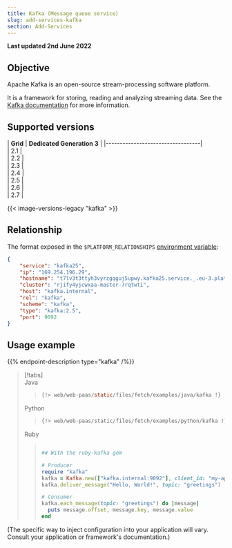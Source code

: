 ```yaml
---
title: Kafka (Message queue service)
slug: add-services-kafka
section: Add-Services
---
```


**Last updated 2nd June 2022**


## Objective  

Apache Kafka is an open-source stream-processing software platform.


It is a framework for storing, reading and analyzing streaming data. See the [Kafka documentation](https://kafka.apache.org/documentation) for more information.

## Supported versions

| **Grid** |  **Dedicated Generation 3** |
|----------------------------------|  
|  2.1 |  
|  2.2 |  
|  2.3 |  
|  2.4 |  
|  2.5 |  
|  2.6 |  
|  2.7 |  

{{< image-versions-legacy "kafka" >}}

## Relationship

The format exposed in the ``$PLATFORM_RELATIONSHIPS`` [environment variable](../development/variables/use-variables.md#use-platformsh-provided-variables):

```json  
{
    "service": "kafka25",
    "ip": "169.254.196.29",
    "hostname": "t7lv3t3ttyh3vyrzgqguj5upwy.kafka25.service._.eu-3.platformsh.site",
    "cluster": "rjify4yjcwxaa-master-7rqtwti",
    "host": "kafka.internal",
    "rel": "kafka",
    "scheme": "kafka",
    "type": "kafka:2.5",
    "port": 9092
}
```  

## Usage example

{{% endpoint-description type="kafka" /%}}

> [!tabs]      
> Java     
>> ``` java     
>> {!> web/web-paas/static/files/fetch/examples/java/kafka !}  
>> ```     
> Python     
>> ``` python     
>> {!> web/web-paas/static/files/fetch/examples/python/kafka !}  
>> ```     
> Ruby     
>> ``` ruby     
>> 
>> ## With the ruby-kafka gem
>> 
>> # Producer
>> require "kafka"
>> kafka = Kafka.new(["kafka.internal:9092"], client_id: "my-application")
>> kafka.deliver_message("Hello, World!", topic: "greetings")
>> 
>> # Consumer
>> kafka.each_message(topic: "greetings") do |message|
>>   puts message.offset, message.key, message.value
>> end
>> 
>> ```     


(The specific way to inject configuration into your application will vary. Consult your application or framework's documentation.)
